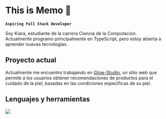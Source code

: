 # This is Memo 🐸

**`Aspiring Full Stack Developer`**

Soy Kiara, estudiante de la carrera Ciencia de la Computacion.\
Actualmente programo principalmente en TypeScript, pero estoy abierta a aprender nuevas tecnologías.

## Proyecto actual
Actualmente me encuentro trabajando en [Glow-Studio](https://github.com/Memolxz/glow-studio), un sitio web que permite a los usuarios obtener recomendaciones de productos para el cuidado de la piel, basadas en las condiciones específicas de su piel.

## Lenguajes y herramientas
<p align="left">
  <a href="https://skillicons.dev">
    <img src="https://skillicons.dev/icons?i=cs,cpp,py,css,html,bootstrap,flask,js,ts,nodejs,express,mysql,sqlite,postgres,prisma,git,postman,bash,linux,ps&perline=10" />
  </a>
</p>
